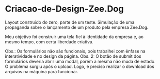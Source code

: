 # Criacao-de-Design-Zee.Dog
Layout construído do zero, parte de um teste. Simulação de uma propaganda sobre o lançamento de um produto pela empresa Zee.Dog.

Meu objetivo foi construir uma tela fiel à identidade da empresa e, ao mesmo tempo, com certa liberdade criativa.

Obs.: Os formulários não são funcionais, pois trabalhei com ênfase na interatividade e no design da página.
Obs. 2: O botão de submit dos formulários deveria abrir uma modal, porém a mesma não muda de estado. O problema surgiu após o upload. Logo, é preciso realizar o download dos arquivos na máquina para funcionar.
